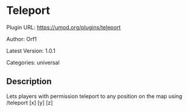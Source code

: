 # Teleport

Plugin URL: https://umod.org/plugins/teleport

Author: Orf1

Latest Version: 1.0.1

Categories: universal

## Description

Lets players with permission teleport to any position on the map using /teleport [x] [y] [z]
